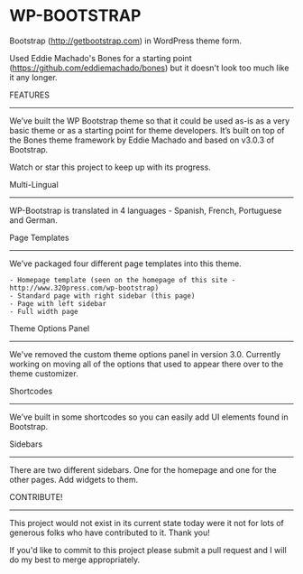 WP-BOOTSTRAP
===================

Bootstrap (http://getbootstrap.com) in WordPress theme form. 

Used Eddie Machado's Bones for a starting point (https://github.com/eddiemachado/bones) but it doesn't look too much like it any longer. 

FEATURES
________

We’ve built the WP Bootstrap theme so that it could be used as-is as a very basic theme or as a starting point for theme developers. It’s built on top of the Bones theme framework by Eddie Machado and based on v3.0.3 of Bootstrap.

Watch or star this project to keep up with its progress.

Multi-Lingual
_____________

WP-Bootstrap is translated in 4 languages - Spanish, French, Portuguese and German. 

Page Templates
______________

We’ve packaged four different page templates into this theme.

    - Homepage template (seen on the homepage of this site - http://www.320press.com/wp-bootstrap)
    - Standard page with right sidebar (this page)
    - Page with left sidebar
    - Full width page

Theme Options Panel
___________________

We've removed the custom theme options panel in version 3.0. Currently working on moving all of the options that used to appear there over to the theme customizer. 

Shortcodes
__________

We’ve built in some shortcodes so you can easily add UI elements found in Bootstrap.

Sidebars
________

There are two different sidebars. One for the homepage and one for the other pages. Add widgets to them.

CONTRIBUTE!
___________

This project would not exist in its current state today were it not for lots of generous folks who have contributed to it. Thank you! 

If you'd like to commit to this project please submit a pull request and I will do my best to merge appropriately.

